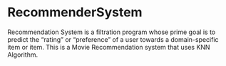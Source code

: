 # RecommenderSystem
Recommendation System is a filtration program whose prime goal is to predict the “rating” or “preference” of a user towards a domain-specific item or item. This is a Movie Recommendation system that uses KNN Algorithm.
